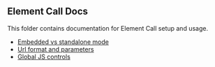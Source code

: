 ## Element Call Docs

This folder contains documentation for Element Call setup and usage.

- [Embedded vs standalone mode](./embedded-standalone.md)
- [Url format and parameters](./url-params.md)
- [Global JS controls](./controls.md)
